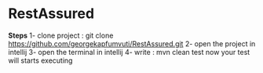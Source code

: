 # RestAssured
**Steps**
1- clone project :  git clone https://github.com/georgekapfumvuti/RestAssured.git
2- open the project in intellij
3- open the terminal in intellij
4- write : mvn clean test 
now your test will starts executing
